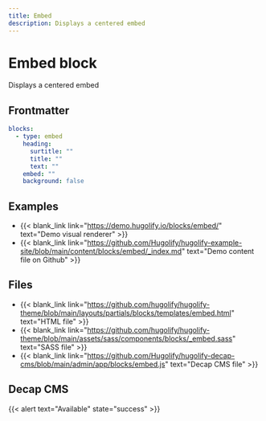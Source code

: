 ```yaml
---
title: Embed
description: Displays a centered embed
---
```


# Embed block

Displays a centered embed

## Frontmatter

```yml
blocks:
  - type: embed
    heading:
      surtitle: ""
      title: ""
      text: ""
    embed: ""
    background: false
```

## Examples

- {{< blank_link link="https://demo.hugolify.io/blocks/embed/" text="Demo visual renderer" >}}
- {{< blank_link link="https://github.com/Hugolify/hugolify-example-site/blob/main/content/blocks/embed/_index.md" text="Demo content file on Github" >}}

## Files

- {{< blank_link link="https://github.com/hugolify/hugolify-theme/blob/main/layouts/partials/blocks/templates/embed.html" text="HTML file" >}}
- {{< blank_link link="https://github.com/hugolify/hugolify-theme/blob/main/assets/sass/components/blocks/_embed.sass" text="SASS file" >}}
- {{< blank_link link="https://github.com/Hugolify/hugolify-decap-cms/blob/main/admin/app/blocks/embed.js" text="Decap CMS file" >}}

## Decap CMS

{{< alert text="Available" state="success" >}}

